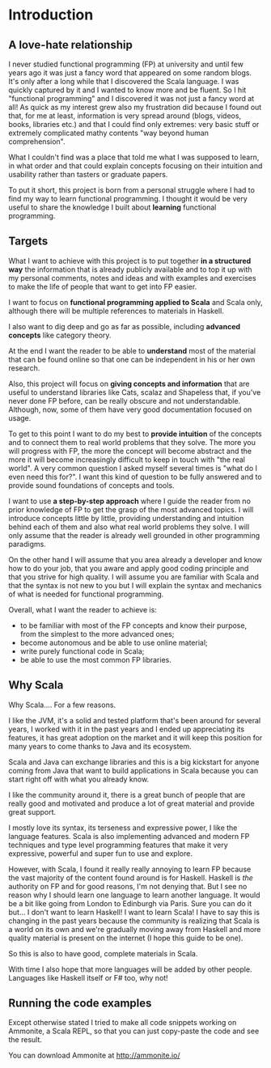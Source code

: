 # Introduction

## A love-hate relationship

I never studied functional programming (FP) at university and until few years ago it was just a
fancy word that appeared on some random blogs. It's only after a long while that I discovered the
Scala language. I was quickly captured by it and I wanted to know more and be fluent. So I hit
"functional programming" and I discovered it was not just a fancy word at all! As quick as my
interest grew also my frustration did because I found out that, for me at least, information is
very spread around (blogs, videos, books, libraries etc.) and that I could find only extremes: very
basic stuff or extremely complicated mathy contents "way beyond human comprehension".

What I couldn't find was a place that told me what I was supposed to learn, in what order and that
could explain concepts focusing on their intuition and usability rather than tasters or graduate
papers.

To put it short, this project is born from a personal struggle where I had to find my way to learn
functional programming. I thought it would be very useful to share the knowledge I built about
**learning** functional programming.

## Targets

What I want to achieve with this project is to put together **in a structured way** the information
that is already publicly available and to top it up with my personal comments, notes and ideas and
with examples and exercises to make the life of people that want to get into FP easier.

I want to focus on **functional programming applied to Scala** and Scala only, although there will
be multiple references to materials in Haskell.

I also want to dig deep and go as far as possible, including **advanced concepts** like category
theory.

At the end I want the reader to be able to **understand** most of the material that can be found
online so that one can be independent in his or her own research.

Also, this project will focus on **giving concepts and information** that are useful to understand
libraries like Cats, scalaz and Shapeless that, if you've never done FP before, can be really
obscure and not understandable. Although, now, some of them have very good documentation focused on
usage.

To get to this point I want to do my best to **provide intuition** of the concepts and to connect
them to real world problems that they solve. The more you will progress with FP, the more the
concept will become abstract and the more it will become increasingly difficult to keep in touch
with "the real world". A very common question I asked myself several times is "what do I even need
this for?". I want this kind of question to be fully answered and to provide sound foundations of
concepts and tools.

I want to use **a step-by-step approach** where I guide the reader from no prior knowledge of FP to
get the grasp of the most advanced topics. I will introduce concepts little by little, providing
understanding and intuition behind each of them and also what real world problems they solve. I will
only assume that the reader is already well grounded in other programming paradigms.

On the other hand I will assume that you area already a developer and know how to do your job, that
you aware and apply good coding principle and that you strive for high quality. I will assume you
are familiar with Scala and that the syntax is not new to you but I will explain the syntax and
mechanics of what is needed for functional programming.

Overall, what I want the reader to achieve is:

* to be familiar with most of the FP concepts and know their purpose, from the simplest to the more
  advanced ones;
* become autonomous and be able to use online material;
* write purely functional code in Scala;
* be able to use the most common FP libraries.

## Why Scala

Why Scala.... For a few reasons.

I like the JVM, it's a solid and tested platform that's been around for several years, I worked with
it in the past years and I ended up appreciating its features, it has great adoption on the market
and it will keep this position for many years to come thanks to Java and its ecosystem.

Scala and Java can exchange libraries and this is a big kickstart for anyone coming from Java that
want to build applications in Scala because you can start right off with what you already know.

I like the community around it, there is a great bunch of people that are really good and motivated
and produce a lot of great material and provide great support.

I mostly love its syntax, its terseness and expressive power, I like the language features. Scala is
also implementing advanced and modern FP techniques and type level programming features that make it
very expressive, powerful and super fun to use and explore.

However, with Scala, I found it really really annoying to learn FP because the vast majority of the
content found around is for Haskell. Haskell is *the* authority on FP and for good reasons, I'm not
denying that. But I see no reason why I should learn one language to learn another language. It
would be a bit like going from London to Edinburgh via Paris. Sure you can do it but... I don't want
to learn Haskell! I want to learn Scala! I have to say this is changing in the past years because
the community is realizing that Scala is a world on its own and we're gradually moving away from
Haskell and more quality material is present on the internet (I hope this guide to be one).

So this is also to have good, complete materials in Scala.

With time I also hope that more languages will be added by other people. Languages like Haskell
itself or F# too, why not!

## Running the code examples

Except otherwise stated I tried to make all code snippets working on Ammonite, a Scala REPL, so that
you can just copy-paste the code and see the result.

You can download Ammonite at <http://ammonite.io/>
